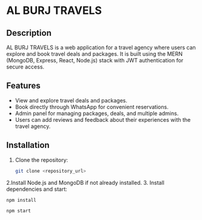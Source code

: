 # AL BURJ TRAVELS

## Description
AL BURJ TRAVELS is a web application for a travel agency where users can explore and book travel deals and packages. It is built using the MERN (MongoDB, Express, React, Node.js) stack with JWT authentication for secure access.

## Features
- View and explore travel deals and packages.
- Book directly through WhatsApp for convenient reservations.
- Admin panel for managing packages, deals, and multiple admins.
- Users can add reviews and feedback about their experiences with the travel agency.

## Installation
1. Clone the repository:
   ```bash
   git clone <repository_url> 
2.Install Node.js and MongoDB if not already installed.
3. Install dependencies and start:
   
   ```bash
   npm install

   npm start




